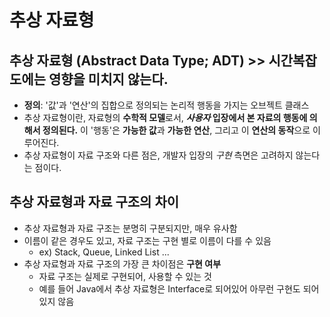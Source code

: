 # 추상 자료형

## 추상 자료형 (Abstract Data Type; ADT) >> 시간복잡도에는 영향을 미치지 않는다. 

- **정의**: '값'과 '연산'의 집합으로 정의되는 논리적 행동을 가지는 오브젝트 클래스
- 추상 자료형이란, 자료형의 **수학적 모델**로서, ***사용자* 입장에서 본 자료의 행동에 의해서 정의된다.** 이 '행동'은 **가능한 값**과 **가능한 연산**, 그리고 이 **연산의 동작**으로 이루어진다.
- 추상 자료형이 자료 구조와 다른 점은, 개발자 입장의 *구현* 측면은 고려하지 않는다는 점이다.

## 추상 자료형과 자료 구조의 차이

- 추상 자료형과 자료 구조는 분명히 구분되지만, 매우 유사함
- 이름이 같은 경우도 있고, 자료 구조는 구현 별로 이름이 다를 수 있음
  - ex) Stack, Queue, Linked List ...
- 추상 자료형과 자료 구조의 가장 큰 차이점은 **구현 여부**
  - 자료 구조는 실제로 구현되어, 사용할 수 있는 것
  - 예를 들어 Java에서 추상 자료형은 Interface로 되어있어 아무런 구현도 되어 있지 않음
